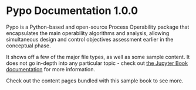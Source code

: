 # Pypo Documentation 1.0.0

Pypo is a Python-based and open-source Process Operability package that
encapsulates the main operability algorithms and analysis, allowing
simultaneous design and control objectives assessment earlier in the
conceptual phase.


It shows off a few of the major file types, as well as some sample content.
It does not go in-depth into any particular topic - check out [the Jupyter Book documentation](https://jupyterbook.org) for more information.

Check out the content pages bundled with this sample book to see more.

```{tableofcontents}
```

